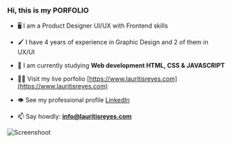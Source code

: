 
### Hi, this is my PORFOLIO

- 🖥 I am a Product Designer UI/UX with Frontend skills

- 🖌 I have 4 years of experience in Graphic Design and 2 of them in UX/UI

- 🌱 I am currently studying **Web development HTML, CSS & JAVASCRIPT**

- 👨‍💻 Visit my live porfolio [https://www.lauritisreyes.com](https://www.lauritisreyes.com)

- 👁 See my professional profile [LinkedIn](https://www.linkedin.com/in/laura-reyes-sanz/)

- 📫 Say howdly: **info@lauritisreyes.com**

![Screenshoot](https://github.com/lauritisreyes/porfolio/blob/main/assets/link.jpg)






  
 


